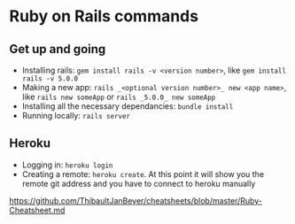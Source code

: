 # Ruby on Rails commands

## Get up and going

- Installing rails: `gem install rails -v <version number>`, like `gem install rails -v 5.0.0`
- Making a new app: `rails _<optional version number>_ new <app name>`, like `rails new someApp` or `rails _5.0.0_ new someApp`
- Installing all the necessary dependancies: `bundle install`
- Running locally: `rails server`

## Heroku

- Logging in: `heroku login`
- Creating a remote: `heroku create`. At this point it will show you the remote git address and you have to connect to heroku manually






https://github.com/ThibaultJanBeyer/cheatsheets/blob/master/Ruby-Cheatsheet.md
